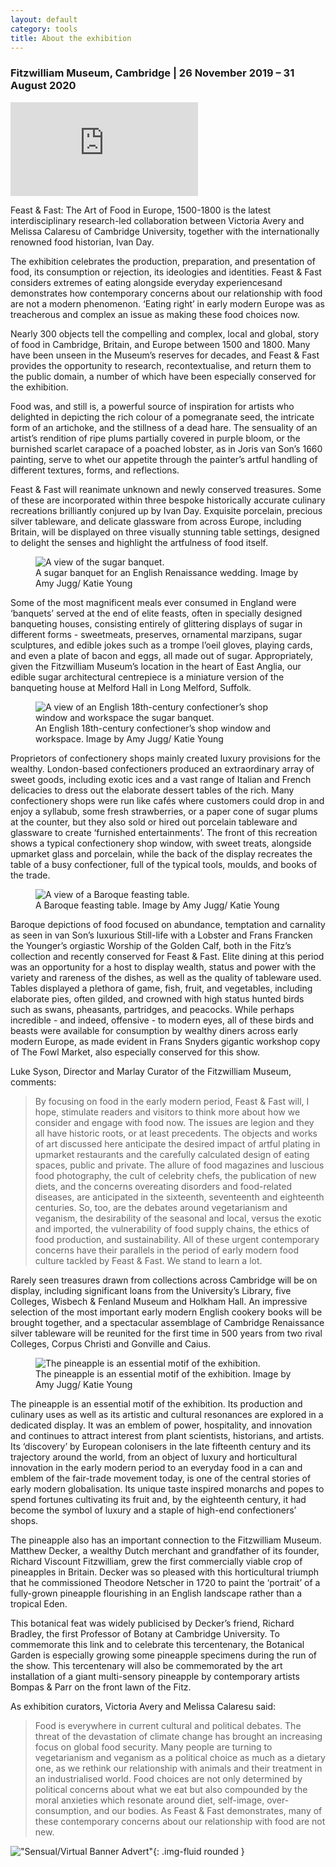 ```yaml
---
layout: default
category: tools
title: About the exhibition
---
```



<h3 class="text-center">Fitzwilliam Museum, Cambridge | 26 November 2019 – 31 August 2020</h3>
<div class="embed-responsive embed-responsive-16by9">
<iframe class="embed-responsive-item" src="https://www.youtube.com/embed/X2WpG94iIr4" frameborder="0" allow="accelerometer; autoplay; encrypted-media; gyroscope; picture-in-picture" allowfullscreen></iframe>
</div>

Feast & Fast: The Art of Food in Europe, 1500-1800 is the latest interdisciplinary research-led collaboration between Victoria Avery and Melissa Calaresu of Cambridge University, together with the internationally renowned food historian, Ivan Day.

The exhibition celebrates the production, preparation, and presentation of food, its consumption or rejection, its ideologies and identities. Feast & Fast considers extremes of eating alongside everyday experiencesand demonstrates how contemporary concerns about our relationship with food are not a modern phenomenon. ‘Eating right’ in early modern Europe was as treacherous and complex an issue as making these food choices now.

Nearly 300 objects tell the compelling and complex, local and global, story of food in Cambridge, Britain, and Europe between 1500 and 1800. Many have been unseen in the Museum’s reserves for decades, and Feast & Fast provides the opportunity to research, recontextualise, and return them to the public domain, a number of which have been especially conserved for the exhibition.

Food was, and still is, a powerful source of inspiration for artists who delighted in depicting the rich colour of a pomegranate seed, the intricate form of an artichoke, and the stillness of a dead hare. The sensuality of an artist’s rendition of ripe plums partially covered in purple bloom, or the burnished scarlet carapace of a poached lobster, as in Joris van Son’s 1660 painting, serve to whet our appetite through the painter’s artful handling of different textures, forms, and reflections.

Feast & Fast will reanimate unknown and newly conserved treasures. Some of these are incorporated within three bespoke historically accurate culinary recreations brilliantly conjured up by Ivan Day. Exquisite porcelain, precious silver tableware, and delicate glassware from across Europe, including Britain, will be displayed on three visually stunning table settings, designed to delight the senses and highlight the artfulness of food itself.

<figure class="figure col-md-12">

<img src="/images/layouts/sugar.jpg" class="figure-img img-fluid rounded" alt="A view of the sugar banquet.">

<figcaption class="figure-caption">A sugar banquet for an English Renaissance wedding. Image by Amy Jugg/ Katie Young</figcaption>

</figure>

Some of the most magnificent meals ever consumed in England were ‘banquets’ served at the end of elite feasts, often in specially designed banqueting houses, consisting entirely of glittering displays of sugar in different forms - sweetmeats, preserves, ornamental marzipans, sugar sculptures, and edible jokes such as a trompe l’oeil gloves, playing cards, and even a plate of bacon and eggs, all made out of sugar. Appropriately, given the Fitzwilliam Museum’s location in the heart of East Anglia, our edible sugar architectural centrepiece is a miniature version of the banqueting house at Melford Hall in Long Melford, Suffolk.


<figure class="figure col-md-12">

<img src="/images/layouts/confection_shop.jpg" class="figure-img img-fluid rounded" alt="A view of an English 18th-century confectioner’s shop window and workspace the sugar banquet.">

<figcaption class="figure-caption">An English 18th-century confectioner’s shop window and workspace. Image by Amy Jugg/ Katie Young</figcaption>

</figure>  


Proprietors of confectionery shops mainly created luxury provisions for the wealthy. London-based confectioners produced an extraordinary array of sweet goods, including exotic ices and a vast range of Italian and French delicacies to dress out the elaborate dessert tables of the rich. Many confectionery shops were run like cafés where customers could drop in and enjoy a syllabub, some fresh strawberries, or a paper cone of sugar plums at the counter, but they also sold or hired out porcelain tableware and glassware to create ‘furnished entertainments’. The front of this recreation shows a typical confectionery shop window, with sweet treats, alongside upmarket glass and porcelain, while the back of the display recreates the table of a busy confectioner, full of the typical tools, moulds, and books of the trade.


<figure class="figure col-md-12">

<img src="/images/layouts/baroque.jpg" class="figure-img img-fluid rounded" alt="A view of a Baroque feasting table.">

<figcaption class="figure-caption">A Baroque feasting table. Image by Amy Jugg/ Katie Young</figcaption>

</figure>

Baroque depictions of food focused on abundance, temptation and carnality as seen in van Son’s luxurious Still-life with a Lobster and Frans Francken the Younger’s orgiastic Worship of the Golden Calf, both in the Fitz’s collection and recently conserved for Feast & Fast. Elite dining at this period was an opportunity for a host to display wealth, status and power with the variety and rareness of the dishes, as well as the quality of tableware used. Tables displayed a plethora of game, fish, fruit, and vegetables, including elaborate pies, often gilded, and crowned with high status hunted birds such as swans, pheasants, partridges, and peacocks. While perhaps incredible - and indeed, offensive -  to modern eyes, all of these birds and beasts were available for consumption by wealthy diners across early modern Europe, as made evident in Frans Snyders gigantic workshop copy of The Fowl Market, also especially conserved for this show.



Luke Syson, Director and Marlay Curator of the Fitzwilliam Museum, comments:
<blockquote class="blockquote">
By focusing on food in the early modern period, Feast & Fast will, I hope, stimulate readers and visitors to think more about how we consider and engage with food now. The issues are legion and they all have historic roots, or at least precedents. The objects and works of art discussed here anticipate the desired impact of artful plating in upmarket restaurants and the carefully calculated design of eating spaces, public and private. The allure of food magazines and luscious food photography, the cult of celebrity chefs, the publication of new diets, and the concerns overeating disorders and food-related diseases, are anticipated in the sixteenth, seventeenth and eighteenth centuries. So, too, are the debates around vegetarianism and veganism, the desirability of the seasonal and local, versus the exotic and imported, the vulnerability of food supply chains, the ethics of food production, and sustainability. All of these urgent contemporary concerns have their parallels in the period of early modern food culture tackled by Feast & Fast. We stand to learn a lot.
</blockquote>

Rarely seen treasures drawn from collections across Cambridge will be on display, including significant loans from the University’s Library, five Colleges, Wisbech & Fenland Museum and Holkham Hall. An impressive selection of the most important early modern English cookery books will be brought together, and a spectacular assemblage of Cambridge Renaissance silver tableware will be reunited for the first time in 500 years from two rival Colleges, Corpus Christi and Gonville and Caius.


<figure class="figure col-md-12">

<img src="/images/layouts/pineapple.jpg" class="figure-img img-fluid rounded" alt="The pineapple is an essential motif of the exhibition.">

<figcaption class="figure-caption">The pineapple is an essential motif of the exhibition. Image by Amy Jugg/ Katie Young</figcaption>

</figure>



The pineapple is an essential motif of the exhibition. Its production and culinary uses as well as its artistic and cultural resonances are explored in a dedicated display. It was an emblem of power, hospitality, and innovation and continues to attract interest from plant scientists, historians, and artists. Its ‘discovery’ by European colonisers in the late fifteenth century and its trajectory around the world, from an object of luxury and horticultural innovation in the early modern period to an everyday food in a can and emblem of the fair-trade movement today, is one of the central stories of early modern globalisation. Its unique taste inspired monarchs and popes to spend fortunes cultivating its fruit and, by the eighteenth century, it had become the symbol of luxury and a staple of high-end confectioners’ shops.



The pineapple also has an important connection to the Fitzwilliam Museum. Matthew Decker, a wealthy Dutch merchant and grandfather of its founder, Richard Viscount Fitzwilliam, grew the first commercially viable crop of pineapples in Britain. Decker was so pleased with this horticultural triumph that he commissioned Theodore Netscher in 1720 to paint the ‘portrait’ of a fully-grown pineapple flourishing in an English landscape rather than a tropical Eden.

This botanical feat was widely publicised by Decker’s friend, Richard Bradley, the first Professor of Botany at Cambridge University. To commemorate this link and to celebrate this tercentenary, the Botanical Garden is especially growing some pineapple specimens during the run of the show. This tercentenary will also be commemorated by the art installation of a giant multi-sensory pineapple by contemporary artists Bompas & Parr on the front lawn of the Fitz.



As exhibition curators, Victoria Avery and Melissa Calaresu said:

<blockquote class="blockquote">
Food is everywhere in current cultural and political debates. The threat of the devastation of climate change has brought an increasing focus on global food security. Many people are turning to vegetarianism and veganism as a political choice as much as a dietary one, as we rethink our relationship with animals and their treatment in an industrialised world. Food choices are not only determined by political concerns about what we eat but also compounded by the moral anxieties which resonate around diet, self-image, over-consumption, and our bodies. As Feast & Fast demonstrates, many of these contemporary concerns about our relationship with food are not new.
</blockquote>

!["Sensual/Virtual Banner Advert"](/images/layouts/SV.png){: .img-fluid rounded }
